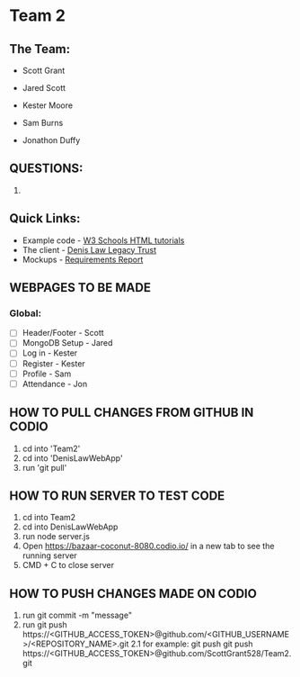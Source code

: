 # Team 2

## The Team:
* Scott Grant

* Jared Scott

* Kester Moore

* Sam Burns

* Jonathon Duffy

## QUESTIONS:
1. 

## Quick Links: 
* Example code - [W3 Schools HTML tutorials](https://www.w3schools.com/html/)
* The client - [Denis Law Legacy Trust](https://www.denislawlegacytrust.org/)
* Mockups - [Requirements Report](https://docs.google.com/document/d/1N3Q9gU3oSs_PNoPBmU8NOy4DVx0aPX5LHv_FyO-Ak80/edit?usp=sharing)

## WEBPAGES TO BE MADE

### Global:
- [ ] Header/Footer - Scott
- [ ] MongoDB Setup - Jared
- [ ] Log in - Kester
- [ ] Register - Kester
- [ ] Profile - Sam 
- [ ] Attendance - Jon

## HOW TO PULL CHANGES FROM GITHUB IN CODIO
1. cd into 'Team2'
2. cd into 'DenisLawWebApp'
3. run 'git pull' 

## HOW TO RUN SERVER TO TEST CODE
1. cd into Team2
2. cd into DenisLawWebApp
3. run node server.js
4. Open https://bazaar-coconut-8080.codio.io/ in a new tab to see the running server
5. CMD + C to close server

## HOW TO PUSH CHANGES MADE ON CODIO
1. run git commit -m "message"
2. run git push https://<GITHUB_ACCESS_TOKEN>@github.com/<GITHUB_USERNAME>/<REPOSITORY_NAME>.git
    2.1 for example: git push git push https://<GITHUB_ACCESS_TOKEN>@github.com/ScottGrant528/Team2.git